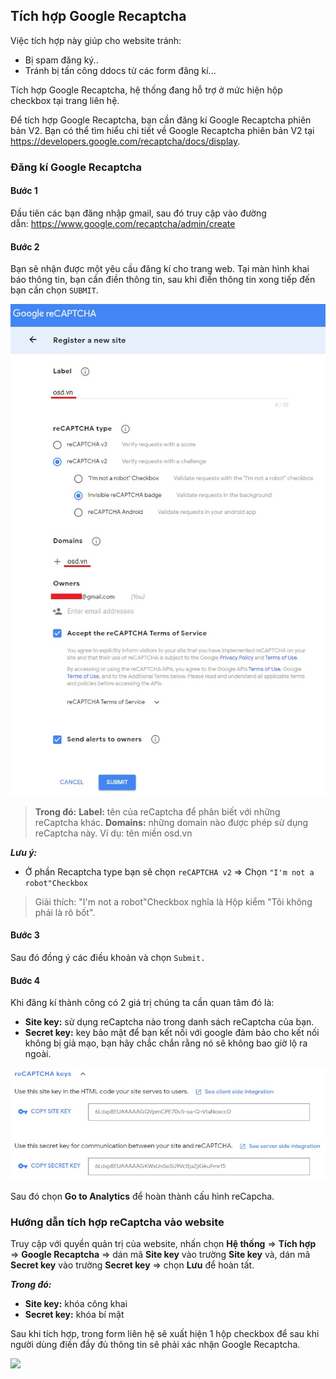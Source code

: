 ## Tích hợp Google Recaptcha

Việc tích hợp này giúp cho website tránh:
* Bị spam đăng ký..
* Tránh bị tấn công ddocs từ các form đăng kí...

Tích hợp Google Recaptcha, hệ thống đang hỗ trợ ở mức hiện hộp checkbox tại trang liên hệ.

Để tích hợp Google Recaptcha, bạn cần đăng kí Google Recaptcha phiên bản V2. Bạn có thể tìm hiểu chi tiết về Google Recaptcha phiên bản V2 tại https://developers.google.com/recaptcha/docs/display.

### Đăng kí Google Recaptcha 

#### Bước 1
Đầu tiên các bạn đăng nhập gmail, sau đó truy cập vào đường dẫn: https://www.google.com/recaptcha/admin/create

#### Bước 2
Bạn sẽ nhận được một yêu cầu đăng kí cho trang web. Tại màn hình khai báo thông tin, bạn cần điền thông tin, sau khi điền thông tin xong tiếp đến bạn cần chọn `SUBMIT`.

![Khai báo recaptcha](img/recapcha-1.jpeg)

> **Trong đó:** 
> **Label:** tên của reCaptcha để phân biết với những reCaptcha khác.
**Domains:** những domain nào được phép sử dụng reCaptcha này. Ví dụ: tên miền osd.vn

***Lưu ý:***
* Ở phần Recaptcha type bạn sẽ chọn `reCAPTCHA v2` => Chọn `"I'm not a robot"Checkbox` 
> Giải thích: "I'm not a robot"Checkbox nghĩa là Hộp kiểm "Tôi không phải là rô bốt".

#### Bước 3
Sau đó đồng ý các điều khoản và chọn `Submit.`

#### Bước 4
Khi đăng kí thành công có 2 giá trị chúng ta cần quan tâm đó là:
* **Site key:** sử dụng reCaptcha nào trong danh sách reCaptcha của bạn.
* **Secret key:** key bảo mật để bạn kết nối với google đảm bảo cho kết nối không bị giả mạo, bạn hãy chắc chắn rằng nó sẽ không bao giờ lộ ra ngoài.

![Mã khóa secret key và site key](img/re-capcha-2.jpeg)

Sau đó chọn **Go to Analytics** để hoàn thành cấu hình reCapcha.

### Hướng dẫn tích hợp reCaptcha vào website

Truy cập với quyền quản trị của website, nhấn chọn **Hệ thống** => **Tích hợp** => **Google Recaptcha** => dán mã **Site key** vào trường **Site key** và, dán mã **Secret key** vào trường **Secret key** => chọn **Lưu** để hoàn tất.

***Trong đó:***
* **Site key:** khóa công khai
* **Secret key:** khóa bí mật

Sau khi tích hợp, trong form liên hệ sẽ xuất hiện 1 hộp checkbox để sau khi người dùng điền đầy đủ thông tin sẽ phải xác nhận Google Recaptcha.

![](img/recapcha-3.jpeg)

